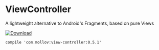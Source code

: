 # ViewController
A lightweight alternative to Android's Fragments, based on pure Views

[ ![Download](https://api.bintray.com/packages/svetlin-mollov/maven/view-controller/images/download.svg) ](https://bintray.com/svetlin-mollov/maven/view-controller/_latestVersion)

```
compile 'com.mollov:view-controller:0.5.1'
```
